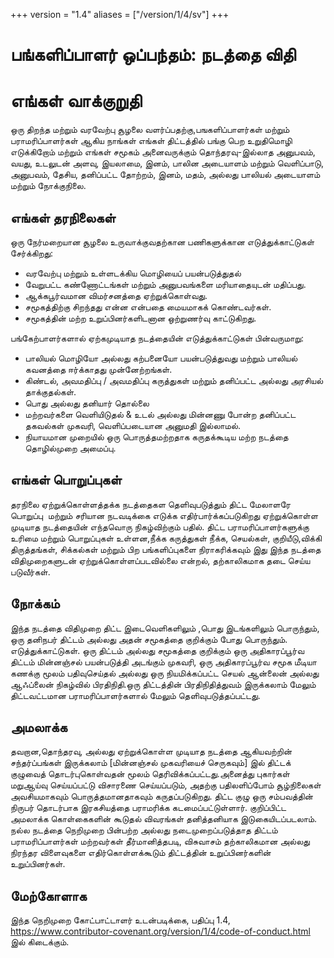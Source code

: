 +++
version = "1.4"
aliases = ["/version/1/4/sv"]
+++

# பங்களிப்பாளர் ஒப்பந்தம்: நடத்தை விதி

# எங்கள் வாக்குறுதி

ஒரு திறந்த மற்றும் வரவேற்பு சூழலை வளர்ப்பதற்கு,பஙகளிப்பாளர்கள் மற்றும் பராமரிப்பாளர்கள் ஆகிய நாங்கள் எங்கள் திட்டத்தில் பங்கு பெற உறுதிமொழி எடுக்கிறோம்  மற்றும் எங்கள் சமூகம் அனைவருக்கும் தொந்தரவு-இல்லாத அனுபவம்,
வயது, உடலுடன் அளவு, இயலாமை, இனம், பாலின அடையாளம் மற்றும் வெளிப்பாடு, அனுபவம்,
தேசிய, தனிப்பட்ட தோற்றம், இனம், மதம், அல்லது பாலியல் அடையாளம் மற்றும்
நோக்குநிலை.

## எங்கள் தரநிலைகள்

ஒரு நேர்மறையான சூழலை உருவாக்குவதற்கான பணிகளுக்கான எடுத்துக்காட்டுகள்
சேர்க்கிறது:

* வரவேற்பு மற்றும் உள்ளடக்கிய மொழியைப் பயன்படுத்துதல்
* வேறுபட்ட கண்ணோட்டங்கள் மற்றும் அனுபவங்களை மரியாதையுடன்
  மதிப்பது.
* ஆக்கபூர்வமான விமர்சனத்தை ஏற்றுக்கொள்வது.
* சமூகத்திற்கு சிறந்தது என்ன என்பதை மையமாகக் கொண்டவர்கள்.
* சமூகத்தின் மற்ற உறுப்பினர்களிடனான ஒற்றுணர்வு காட்டுகிறது.

பங்கேற்பாளர்களால் ஏற்கமுடியாத நடத்தையின் எடுத்துக்காட்டுகள் பின்வருமாறு:

* பாலியல் மொழியோ அல்லது கற்பனையோ பயன்படுத்துவது மற்றும் பாலியல் கவனத்தை ஈர்க்காதது முன்னேற்றங்கள்.
* கிண்டல், அவமதிப்பு / அவமதிப்பு கருத்துகள் மற்றும் தனிப்பட்ட அல்லது அரசியல் தாக்குதல்கள்.
* பொது அல்லது தனியார் தொல்லை
* மற்றவர்களை வெளியிடுதல் & உடல் அல்லது மின்னணு போன்ற தனிப்பட்ட தகவல்கள் 
  முகவரி, வெளிப்படையான அனுமதி இல்லாமல்.
* நியாயமான முறையில் ஒரு பொருத்தமற்றதாக கருதக்கூடிய மற்ற நடத்தை
  தொழில்முறை அமைப்பு.

## எங்கள் பொறுப்புகள்

தரநிலை ஏற்றுக்கொள்ளத்தக்க நடத்தைகள தெளிவுபடுத்தும் திட்ட மேலாளரே பொறுப்பு  மற்றும் சரியான நடவடிக்கை எடுக்க எதிர்பார்க்கப்படுகிறது ஏற்றுக்கொள்ள முடியாத நடத்தையின் எந்தவொரு நிகழ்விற்கும் பதில்.
திட்ட பராமரிப்பாளர்களுக்கு உரிமை மற்றும் பொறுப்புகள் உள்ளன,நீக்க
கருத்துகள் நீக்க, செயல்கள், குறியீடு,விக்கி திருத்தங்கள், சிக்கல்கள் மற்றும் பிற பங்களிப்புகளை நிராகரிக்கவும்
இது இந்த நடத்தை விதிமுறைகளுடன்  ஏற்றுக்கொள்ளப்படவில்லை என்றல்,  தற்காலிகமாக  தடை செய்ய படுவீர்கள்.


## நோக்கம்
இந்த நடத்தை விதிமுறை திட்ட இடைவெளிகளிலும் ,பொது இடங்களிலும் பொருந்தும்,
ஒரு தனிநபர் திட்டம் அல்லது அதன் சமூகத்தை  குறிக்கும் போது பொருந்தும். 
எடுத்துக்காட்டுகள். ஒரு திட்டம் அல்லது சமூகத்தை குறிக்கும் ஒரு அதிகாரப்பூர்வ திட்டம் மின்னஞ்சல் பயன்படுத்தி அடங்கும்
முகவரி, ஒரு அதிகாரப்பூர்வ சமூக மீடியா கணக்கு மூலம் பதிவுசெய்தல் அல்லது ஒரு நியமிக்கப்பட்ட செயல்
ஆன்லைன் அல்லது ஆஃப்லைன் நிகழ்வில் பிரதிநிதி.ஒரு திட்டத்தின் பிரதிநிதித்துவம் இருக்கலாம்
மேலும் திட்டவட்டமான பராமரிப்பாளர்களால் மேலும் தெளிவுபடுத்தப்பட்டது.


## அமலாக்க
தவறான,தொந்தரவு, அல்லது ஏற்றுக்கொள்ள முடியாத நடத்தை ஆகியவற்றின் சந்தர்ப்பங்கள் இருக்கலாம்
[மின்னஞ்சல் முகவரியைச் செருகவும்] இல் திட்டக் குழுவைத் தொடர்புகொள்வதன் மூலம் தெரிவிக்கப்பட்டது.அனைத்து
புகார்கள் மறுஆய்வு செய்யப்பட்டு விசாரணை செய்யப்படும், அதற்கு பதிலளிப்போம்
சூழ்நிலைகள் அவசியமாகவும் பொருத்தமானதாகவும் கருதப்படுகிறது. திட்ட குழு
ஒரு சம்பவத்தின் நிருபர் தொடர்பாக இரகசியத்தை பராமரிக்க கடமைப்பட்டுள்ளார்.
குறிப்பிட்ட அமலாக்க கொள்கைகளின் கூடுதல் விவரங்கள் தனித்தனியாக இடுகையிடப்படலாம்.
நல்ல நடத்தை நெறிமுறை பின்பற்ற அல்லது  நடைமுறைப்படுத்தாத திட்டம் பராமரிப்பாளர்கள்
மற்றவர்கள் தீர்மானித்தபடி, விசுவாசம் தற்காலிகமான அல்லது நிரந்தர விளைவுகளை எதிர்கொள்ளக்கூடும்
திட்டத்தின் உறுப்பினர்களின் உறுப்பினர்கள்.

## மேற்கோளாக

இந்த நெறிமுறை கோட்பாட்டாளர் உடன்படிக்கை, பதிப்பு 1.4,
https://www.contributor-covenant.org/version/1/4/code-of-conduct.html இல் கிடைக்கும்.


